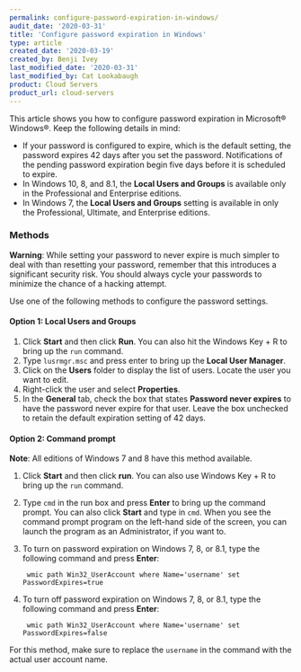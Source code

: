 ```yaml
---
permalink: configure-password-expiration-in-windows/
audit_date: '2020-03-31'
title: 'Configure password expiration in Windows'
type: article
created_date: '2020-03-19'
created_by: Benji Ivey
last_modified_date: '2020-03-31'
last_modified_by: Cat Lookabaugh
product: Cloud Servers
product_url: cloud-servers
---
```


This article shows you how to configure password expiration in Microsoft&reg; Windows&reg;.  Keep the following details in mind:

- If your password is configured to expire, which is the default setting, the password expires 42 days after you set the password. Notifications of the pending password expiration begin five days before it is scheduled to expire.
- In Windows 10, 8, and 8.1, the **Local Users and Groups** is available only in the Professional and Enterprise editions.
- In Windows 7, the **Local Users and Groups** setting is available in only the Professional, Ultimate, and Enterprise editions.

### Methods

**Warning**: While setting your password to never expire is much simpler to deal with than resetting your password, remember that this introduces a significant security risk. You should always cycle your passwords to minimize the chance of a hacking attempt.

Use one of the following methods to configure the password settings.

#### Option 1: Local Users and Groups

1. Click **Start** and then click **Run**. You can also hit the Windows Key + R to bring up the `run` command.
2. Type `lusrmgr.msc` and press enter to bring up the **Local User Manager**.
3. Click on the **Users** folder to display the list of users. Locate the user you want to edit.
4. Right-click the user and select **Properties**.
5. In the **General** tab, check the box that states **Password never expires** to have the password never expire for that user. Leave the box unchecked to retain the default expiration setting of 42 days.

#### Option 2: Command prompt

**Note**: All editions of Windows 7 and 8 have this method available.

1. Click **Start** and then click **run**. You can also use Windows Key + R to bring up the `run` command.
2. Type `cmd` in the run box and press **Enter** to bring up the command prompt. You can also click **Start** and type in `cmd`. When you see the command prompt program on the left-hand side of the screen, you can launch the program as an Administrator, if you want to.
3. To turn on password expiration on Windows 7, 8, or 8.1, type the following command and press **Enter**: 

        wmic path Win32_UserAccount where Name='username' set PasswordExpires=true
        
4. To turn off password expiration on Windows 7, 8, or 8.1, type the following command and press **Enter**: 

        wmic path Win32_UserAccount where Name='username' set PasswordExpires=false

For this method, make sure to replace the `username` in the command with the actual user account name.
